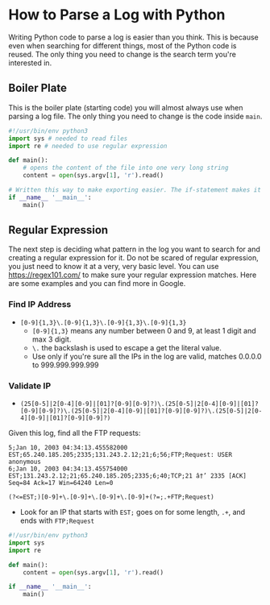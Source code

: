 # How to Parse a Log with Python
Writing Python code to parse a log is easier than you think. This is because even when searching for different things, most of the Python code is reused. The only thing you need to change is the search term you're interested in.

## Boiler Plate
This is the boiler plate (starting code) you will almost always use when parsing a log file. The only thing you need to change is the code inside `main`.
```py
#!/usr/bin/env python3
import sys # needed to read files
import re # needed to use regular expression

def main():
    # opens the content of the file into one very long string
    content = open(sys.argv[1], 'r').read()

# Written this way to make exporting easier. The if-statement makes it so main will only run if the python file is ran directly. If you want more details, you can read here: https://stackoverflow.com/questions/419163/what-does-if-name-main-do
if __name__ '__main__':
    main()
```

## Regular Expression
The next step is deciding what pattern in the log you want to search for and creating a regular expression for it. Do not be scared of regular expression, you just need to know it at a very, very basic level. You can use https://regex101.com/ to make sure your regular expression matches. Here are some examples and you can find more in Google.

### Find IP Address
* `[0-9]{1,3}\.[0-9]{1,3}\.[0-9]{1,3}\.[0-9]{1,3}`  
    * `[0-9]{1,3}` means any number between 0 and 9, at least 1 digit and max 3 digit.
    * `\.` the backslash is used to escape a get the literal value.
    * Use only if you're sure all the IPs in the log are valid, matches 0.0.0.0 to 999.999.999.999

### Validate IP
* `(25[0-5]|2[0-4][0-9]|[01]?[0-9][0-9]?)\.(25[0-5]|2[0-4][0-9]|[01]?[0-9][0-9]?)\.(25[0-5]|2[0-4][0-9]|[01]?[0-9][0-9]?)\.(25[0-5]|2[0-4][0-9]|[01]?[0-9][0-9]?)`

Given this log, find all the FTP requests:
```
5;Jan 10, 2003 04:34:13.455582000 EST;65.240.185.205;2335;131.243.2.12;21;6;56;FTP;Request: USER anonymous
6;Jan 10, 2003 04:34:13.455754000 EST;131.243.2.12;21;65.240.185.205;2335;6;40;TCP;21 â†’ 2335 [ACK] Seq=84 Ack=17 Win=64240 Len=0
```
`(?<=EST;)[0-9]+\.[0-9]+\.[0-9]+\.[0-9]+(?=;.+FTP;Request)`
* Look for an IP that starts with `EST;` goes on for some length, `.+`, and ends with `FTP;Request`
```py
#!/usr/bin/env python3
import sys
import re

def main():
    content = open(sys.argv[1], 'r').read()

if __name__ '__main__':
    main()
```